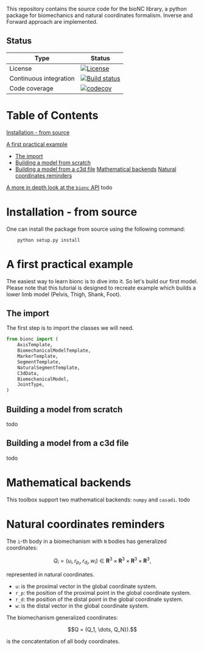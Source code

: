 
This repository contains the source code for the bioNC library, a python package for biomechanics and natural coordinates formalism.
Inverse and Forward approach are implemented.

## Status

| Type | Status |
|---|---|
| License | <a href="https://opensource.org/licenses/MIT"><img src="https://img.shields.io/badge/license-MIT-success" alt="License"/></a> |
| Continuous integration | [![Build status](https://github.com/Ipuch/bioNC/actions/workflows/run_tests.yml/badge.svg)](https://github.com/Ipuch/bioNC/actions/) |
| Code coverage | [![codecov](https://codecov.io/gh/ipuch/bionc/branch/main/graph/badge.svg)](https://codecov.io/gh/ipuch/bionc) |

# Table of Contents

[Installation - from source](#installation---from-source)

[A first practical example](#a-first-practical-example)
- [The import](#the-import)
- [Building a model from scratch](#building-a-model-from-scratch)
- [Building a model from a c3d file](#building-a-model-from-a-c3d-file)
[Mathematical backends](#mathematical-backends)
[Natural coordinates reminders](#natural-coordinates-reminders)

[A more in depth look at the `bionc` API](#a-more-in-depth-look-at-the-bionc-api)
 todo

# Installation - from source
One can install the package from source using the following command:
```
    python setup.py install
```

# A first practical example
The easiest way to learn bionc is to dive into it.
So let's build our first model.
Please note that this tutorial is designed to recreate example which builds a lower limb model (Pelvis, Thigh, Shank, Foot).

## The import
The first step is to import the classes we will need.
```python
from bionc import (
    AxisTemplate,
    BiomechanicalModelTemplate,
    MarkerTemplate,
    SegmentTemplate,
    NaturalSegmentTemplate,
    C3dData,
    BiomechanicalModel,
    JointType,
)
```

## Building a model from scratch

todo

## Building a model from a c3d file

todo

# Mathematical backends
This toolbox support two mathematical backends: `numpy` and `casadi`.
todo

# Natural coordinates reminders

The ``i``-th body in a biomechanism with ``N`` bodies has generalized coordinates:  

```math 
Q_i = (u_{i}, r_p_{i}, r_d_{i}, w_{i}) \in \mathbf{R}^3 \times \mathbf{R}^3 \times \mathbf{R}^3 \times \mathbf{R}^3,
``` 

represented in natural coordinates. 

- ``u``: is the proximal vector in the global coordinate system.
- ``r_p``: the position of the proximal point in the global coordinate system.
- ``r_d``:  the position of the distal point in the global coordinate system.
- ``w``: is the distal vector in the global coordinate system.

The biomechanism generalized coordinates:   

```math 
Q = (Q_1, \dots, Q_N}).
```

is the concatentation of all body coordinates.



